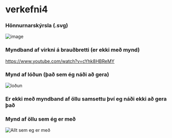 
# verkefni4

### Hönnurnarskýrsla (.svg)
![image](https://user-images.githubusercontent.com/77440287/109878417-28567900-7c6c-11eb-9d0a-607e46722c0f.png)

### Myndband af virkni á brauðbretti (er ekki með mynd)
https://www.youtube.com/watch?v=cYhk8HBReMY

### Mynd af lóðun (það sem ég náði að gera)
![loðun](https://user-images.githubusercontent.com/77440287/109879855-137ae500-7c6e-11eb-9806-20f478809def.jpg)

### Er ekki með myndband af öllu samsettu því eg náði ekki að gera það

### Mynd af öllu sem ég er með
![Allt sem eg er með](https://user-images.githubusercontent.com/77440287/109880222-913ef080-7c6e-11eb-8080-6a63862cd8dd.jpg)
